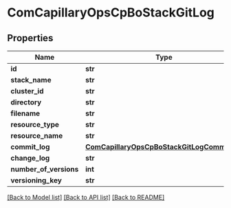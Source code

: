 # ComCapillaryOpsCpBoStackGitLog

## Properties
Name | Type | Description | Notes
------------ | ------------- | ------------- | -------------
**id** | **str** |  | [optional] 
**stack_name** | **str** |  | [optional] 
**cluster_id** | **str** |  | [optional] 
**directory** | **str** |  | [optional] 
**filename** | **str** |  | [optional] 
**resource_type** | **str** |  | [optional] 
**resource_name** | **str** |  | [optional] 
**commit_log** | [**ComCapillaryOpsCpBoStackGitLogCommitLog**](ComCapillaryOpsCpBoStackGitLogCommitLog.md) |  | [optional] 
**change_log** | **str** |  | [optional] 
**number_of_versions** | **int** |  | [optional] 
**versioning_key** | **str** |  | [optional] 

[[Back to Model list]](../README.md#documentation-for-models) [[Back to API list]](../README.md#documentation-for-api-endpoints) [[Back to README]](../README.md)

